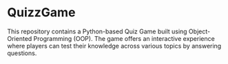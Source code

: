 # QuizzGame
This repository contains a Python-based Quiz Game built using Object-Oriented Programming (OOP). The game offers an interactive experience where players can test their knowledge across various topics by answering questions.
